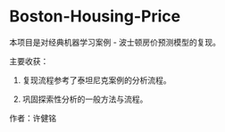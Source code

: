 # Boston-Housing-Price
本项目是对经典机器学习案例 - 波士顿房价预测模型的复现。

主要收获：

1. 复现流程参考了泰坦尼克案例的分析流程。

2. 巩固探索性分析的一般方法与流程。

作者：许健铭
